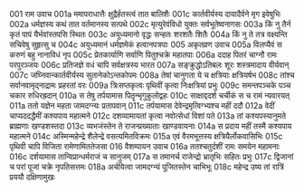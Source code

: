 001	राम उवाच
001a	ममापराधात्तैः क्षुद्रैर्हतस्त्वं तात बालिशैः
001c	कार्तवीर्यस्य दायादैर्वने मृग इवेषुभिः
002a	धर्मज्ञस्य कथं तात वर्तमानस्य सत्पथे
002c	मृत्युरेवंविधो युक्तः सर्वभूतेष्वनागसः
003a	किं नु तैर्न कृतं पापं यैर्भवांस्तपसि स्थितः
003c	अयुध्यमानो वृद्धः सन्हतः शरशतैः शितैः
004a	किं नु ते तत्र वक्ष्यन्ति सचिवेषु सुहृत्सु च
004c	अयुध्यमानं धर्मज्ञमेकं हत्वानपत्रपाः
005	अकृतव्रण उवाच
005a	विलप्यैवं स करुणं बहु नानाविधं नृप
005c	प्रेतकार्याणि सर्वाणि पितुश्चक्रे महातपाः
006a	ददाह पितरं चाग्नौ रामः परपुरञ्जयः
006c	प्रतिजज्ञे वधं चापि सर्वक्षत्रस्य भारत
007a	सङ्क्रुद्धोऽतिबलः शूरः शस्त्रमादाय वीर्यवान्
007c	जघ्निवान्कार्तवीर्यस्य सुतानेकोऽन्तकोपमः
008a	तेषां चानुगता ये च क्षत्रियाः क्षत्रियर्षभ
008c	तांश्च सर्वानवामृद्नाद्रामः प्रहरतां वरः
009a	त्रिःसप्तकृत्वः पृथिवीं कृत्वा निःक्षत्रियां प्रभुः
009c	समन्तपञ्चके पञ्च चकार रुधिरह्रदान्
010a	स तेषु तर्पयामास पितॄन्भृगुकुलोद्वहः
010c	साक्षाद्ददर्श चर्चीकं स च रामं न्यवारयत्
011a	ततो यज्ञेन महता जामदग्न्यः प्रतापवान्
011c	तर्पयामास देवेन्द्रमृत्विग्भ्यश्च महीं ददौ
012a	वेदीं चाप्यददद्धैमीं कश्यपाय महात्मने
012c	दशव्यामायतां कृत्वा नवोत्सेधां विशां पते
013a	तां कश्यपस्यानुमते ब्राह्मणाः खण्डशस्तदा
013c	व्यभजंस्तेन ते राजन्प्रख्याताः खाण्डवायनाः
014a	स प्रदाय महीं तस्मै कश्यपाय महात्मने
014c	अस्मिन्महेन्द्रे शैलेन्द्रे वसत्यमितविक्रमः
015a	एवं वैरमभूत्तस्य क्षत्रियैर्लोकवासिभिः
015c	पृथिवी चापि विजिता रामेणामिततेजसा
016	वैशम्पायन उवाच
016a	ततश्चतुर्दशीं रामः समयेन महामनाः
016c	दर्शयामास तान्विप्रान्धर्मराजं च सानुजम्
017a	स तमानर्च राजेन्द्रो भ्रातृभिः सहितः प्रभुः
017c	द्विजानां च परां पूजां चक्रे नृपतिसत्तमः
018a	अर्चयित्वा जामदग्न्यं पूजितस्तेन चाभिभूः
018c	महेन्द्र उष्य तां रात्रिं प्रययौ दक्षिणामुखः
